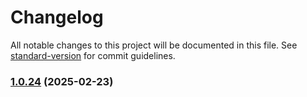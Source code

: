 # Changelog

All notable changes to this project will be documented in this file. See [standard-version](https://github.com/conventional-changelog/standard-version) for commit guidelines.

### [1.0.24](https://github.com/nassiry/base64plus/compare/v1.0.23...v1.0.24) (2025-02-23)
